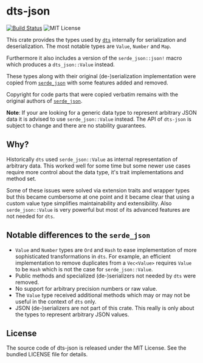 # dts-json

[![Build Status](https://github.com/martinohmann/dts/workflows/ci/badge.svg)](https://github.com/martinohmann/dts/actions?query=workflow%3Aci)
![MIT License](https://img.shields.io/github/license/martinohmann/dts?color=blue)

This crate provides the types used by
[`dts`](https://github.com/martinohmann/dts) internally for serialization and
deserialization. The most notable types are `Value`, `Number` and `Map`.

Furthermore it also includes a version of the `serde_json::json!` macro which
produces a `dts_json::Value` instead.

These types along with their original (de-)serialization implementation were
copied from [`serde_json`](https://docs.serde.rs/serde_json/) with some
features added and removed.

Copyright for code parts that were copied verbatim remains with the original
authors of [`serde_json`](https://github.com/serde-rs/json).

**Note**: If your are looking for a generic data type to represent arbitrary
JSON data it is advised to use `serde_json::Value` instead. The API of
`dts-json` is subject to change and there are no stability guarantees.

## Why?

Historically `dts` used `serde_json::Value` as internal representation of
arbitrary data. This worked well for some time but some newer use cases require
more control about the data type, it's trait implementations and method set.

Some of these issues were solved via extension traits and wrapper types but
this became cumbersome at one point and it became clear that using a custom
value type simplifies maintainability and extensibility. Also
`serde_json::Value` is very powerful but most of its advanced features are not
needed for `dts`.

## Notable differences to the `serde_json`

- `Value` and `Number` types are `Ord` and `Hash` to ease implementation of
  more sophisticated transformations in `dts`. For example, an efficient
  implementation to remove duplicates from a `Vec<Value>` requires `Value` to
  be `Hash` which is not the case for `serde_json::Value`.
- Public methods and specialized (de-)serializers not needed by `dts` were
  removed.
- No support for arbitrary precision numbers or raw value.
- The `Value` type received additional methods which may or may not be
  useful in the context of `dts` only.
- JSON (de-)serializers are not part of this crate. This really is only about
  the types to represent arbitrary JSON values.

## License

The source code of dts-json is released under the MIT License. See the bundled
LICENSE file for details.
